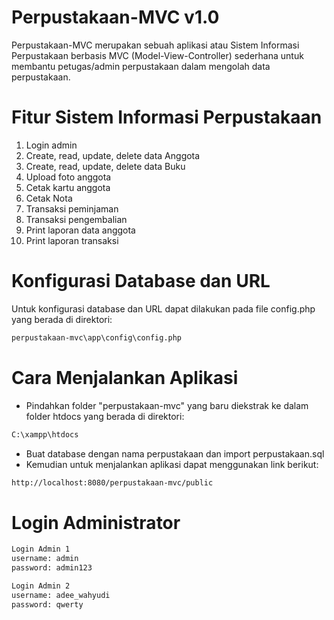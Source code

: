 # Perpustakaan-MVC v1.0

Perpustakaan-MVC merupakan sebuah aplikasi atau Sistem Informasi Perpustakaan 
berbasis MVC (Model-View-Controller) sederhana untuk membantu petugas/admin perpustakaan 
dalam mengolah data perpustakaan.

# Fitur Sistem Informasi Perpustakaan

1. Login admin
2. Create, read, update, delete data Anggota
3. Create, read, update, delete data Buku
4. Upload foto anggota
5. Cetak kartu anggota
6. Cetak Nota
7. Transaksi peminjaman
8. Transaksi pengembalian
9. Print laporan data anggota
10. Print laporan transaksi

#  Konfigurasi Database dan URL

Untuk konfigurasi database dan URL dapat dilakukan pada file config.php 
yang berada di direktori:

```bash
perpustakaan-mvc\app\config\config.php
```

# Cara Menjalankan Aplikasi

- Pindahkan folder "perpustakaan-mvc" yang baru diekstrak ke dalam folder htdocs
  yang berada di direktori:
  
```bash
C:\xampp\htdocs
```

- Buat database dengan nama perpustakaan dan import perpustakaan.sql
- Kemudian untuk menjalankan aplikasi dapat menggunakan link berikut:

```bash
http://localhost:8080/perpustakaan-mvc/public
```

# Login Administrator

```bash
Login Admin 1
username: admin
password: admin123

Login Admin 2
username: adee_wahyudi
password: qwerty
  
```
